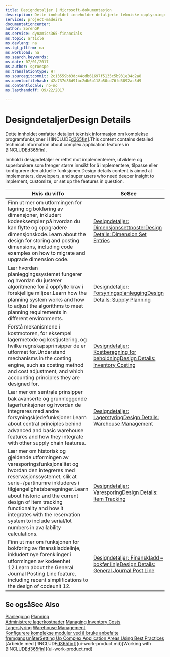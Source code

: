 ```yaml
---
title: Designdetaljer | Microsoft-dokumentasjon
description: Dette innholdet inneholder detaljerte tekniske opplysninger om kompliserte programfunksjoner i [!INCLUDE[d365fin](includes/d365fin_md.md)].
services: project-madeira
documentationcenter: 
author: SorenGP
ms.service: dynamics365-financials
ms.topic: article
ms.devlang: na
ms.tgt_pltfrm: na
ms.workload: na
ms.search.keywords: 
ms.date: 07/01/2017
ms.author: sgroespe
ms.translationtype: HT
ms.sourcegitcommit: 2c13559bb3dc44cdb61697f5135c5b931e34d2a8
ms.openlocfilehash: 42a737d86d91bc2db6b118b50cd76fd3892ac5d9
ms.contentlocale: nb-no
ms.lasthandoff: 09/22/2017

---
```

# <a name="design-details"></a><span data-ttu-id="d8f1a-103">Designdetaljer</span><span class="sxs-lookup"><span data-stu-id="d8f1a-103">Design Details</span></span>
<span data-ttu-id="d8f1a-104">Dette innholdet omfatter detaljert teknisk informasjon om komplekse programfunksjoner i [!INCLUDE[d365fin](includes/d365fin_md.md)].</span><span class="sxs-lookup"><span data-stu-id="d8f1a-104">This content contains detailed technical information about complex application features in [!INCLUDE[d365fin](includes/d365fin_md.md)].</span></span>  

 <span data-ttu-id="d8f1a-105">Innhold i designdetaljer er rettet mot implementerere, utviklere og superbrukere som trenger større innsikt for å implementere, tilpasse eller konfigurere den aktuelle funksjonen.</span><span class="sxs-lookup"><span data-stu-id="d8f1a-105">Design details content is aimed at implementers, developers, and super users who need deeper insight to implement, customize, or set up the features in question.</span></span>  

|<span data-ttu-id="d8f1a-106">**Hvis du vil**</span><span class="sxs-lookup"><span data-stu-id="d8f1a-106">**To**</span></span>|<span data-ttu-id="d8f1a-107">**Se**</span><span class="sxs-lookup"><span data-stu-id="d8f1a-107">**See**</span></span>|  
|------------|-------------|  
|<span data-ttu-id="d8f1a-108">Finn ut mer om utformingen for lagring og bokføring av dimensjoner, inkludert kodeeksempler på hvordan du kan flytte og oppgradere dimensjonskode.</span><span class="sxs-lookup"><span data-stu-id="d8f1a-108">Learn about the design for storing and posting dimensions, including code examples on how to migrate and upgrade dimension code.</span></span>|[<span data-ttu-id="d8f1a-109">Designdetaljer: Dimensjonssettposter</span><span class="sxs-lookup"><span data-stu-id="d8f1a-109">Design Details: Dimension Set Entries</span></span>](design-details-dimension-set-entries.md)|  
|<span data-ttu-id="d8f1a-110">Lær hvordan planleggingssystemet fungerer og hvordan du justerer algoritmene for å oppfylle krav i forskjellige miljøer.</span><span class="sxs-lookup"><span data-stu-id="d8f1a-110">Learn how the planning system works and how to adjust the algorithms to meet planning requirements in different environments.</span></span>|[<span data-ttu-id="d8f1a-111">Designdetaljer: Forsyningsplanlegging</span><span class="sxs-lookup"><span data-stu-id="d8f1a-111">Design Details: Supply Planning</span></span>](design-details-supply-planning.md)|  
|<span data-ttu-id="d8f1a-112">Forstå mekanismene i kostmotoren, for eksempel lagermetode og kostjustering, og hvilke regnskapsprinsipper de er utformet for.</span><span class="sxs-lookup"><span data-stu-id="d8f1a-112">Understand mechanisms in the costing engine, such as costing method and cost adjustment, and which accounting principles they are designed for.</span></span>|[<span data-ttu-id="d8f1a-113">Designdetaljer: Kostberegning for beholdning</span><span class="sxs-lookup"><span data-stu-id="d8f1a-113">Design Details: Inventory Costing</span></span>](design-details-inventory-costing.md)|  
|<span data-ttu-id="d8f1a-114">Lær mer om sentrale prinsipper bak avanserte og grunnleggende lagerfunksjoner og hvordan de integreres med andre forsyningskjedefunksjoner.</span><span class="sxs-lookup"><span data-stu-id="d8f1a-114">Learn about central principles behind advanced and basic warehouse features and how they integrate with other supply chain features.</span></span>|[<span data-ttu-id="d8f1a-115">Designdetaljer: Lagerstyring</span><span class="sxs-lookup"><span data-stu-id="d8f1a-115">Design Details: Warehouse Management</span></span>](design-details-warehouse-management.md)|  
|<span data-ttu-id="d8f1a-116">Lær mer om historisk og gjeldende utformingen av varesporingsfunksjonalitet og hvordan den integreres med reservasjonssystemet, slik at serie-/partinumre inkluderes i tilgjengelighetsberegninger.</span><span class="sxs-lookup"><span data-stu-id="d8f1a-116">Learn about historic and the current design of item tracking functionality and how it integrates with the reservation system to include serial/lot numbers in availability calculations.</span></span>|[<span data-ttu-id="d8f1a-117">Designdetaljer: Varesporing</span><span class="sxs-lookup"><span data-stu-id="d8f1a-117">Design Details: Item Tracking</span></span>](design-details-item-tracking.md)|  
|<span data-ttu-id="d8f1a-118">Finn ut mer om funksjonen for bokføring av finanskladdelinje, inkludert nye forenklinger i utformingen av kodeenhet 12.</span><span class="sxs-lookup"><span data-stu-id="d8f1a-118">Learn about the General Journal Posting Line feature, including recent simplifications to the design of codeunit 12.</span></span>|[<span data-ttu-id="d8f1a-119">Designdetaljer: Finanskladd – bokfør linje</span><span class="sxs-lookup"><span data-stu-id="d8f1a-119">Design Details: General Journal Post Line</span></span>](design-details-general-journal-post-line.md)|  

## <a name="see-also"></a><span data-ttu-id="d8f1a-120">Se også</span><span class="sxs-lookup"><span data-stu-id="d8f1a-120">See Also</span></span>  
 <span data-ttu-id="d8f1a-121">[Planlegging](production-planning.md) </span><span class="sxs-lookup"><span data-stu-id="d8f1a-121">[Planning](production-planning.md) </span></span>  
 <span data-ttu-id="d8f1a-122">[Administrere lagerkostnader](finance-manage-inventory-costs.md) </span><span class="sxs-lookup"><span data-stu-id="d8f1a-122">[Managing Inventory Costs](finance-manage-inventory-costs.md) </span></span>  
 <span data-ttu-id="d8f1a-123">[Lagerstyring](warehouse-manage-warehouse.md) </span><span class="sxs-lookup"><span data-stu-id="d8f1a-123">[Warehouse Management](warehouse-manage-warehouse.md) </span></span>  
 [<span data-ttu-id="d8f1a-124">Konfigurere komplekse moduler ved å bruke anbefalte fremgangsmåter</span><span class="sxs-lookup"><span data-stu-id="d8f1a-124">Setting Up Complex Application Areas Using Best Practices</span></span>](set-up-complex-application-areas-using-best-practices.md)  
 <span data-ttu-id="d8f1a-125">[Arbeide med [!INCLUDE[d365fin](includes/d365fin_md.md)]](ui-work-product.md)</span><span class="sxs-lookup"><span data-stu-id="d8f1a-125">[Working with [!INCLUDE[d365fin](includes/d365fin_md.md)]](ui-work-product.md)</span></span>

